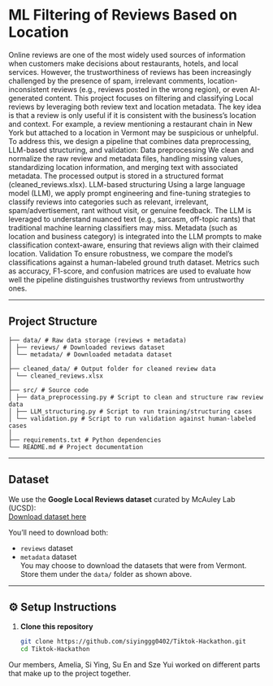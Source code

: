 # ML Filtering of Reviews Based on Location

Online reviews are one of the most widely used sources of information when customers make decisions about restaurants, hotels, and local services. However, the trustworthiness of reviews has been increasingly challenged by the presence of spam, irrelevant comments, location-inconsistent reviews (e.g., reviews posted in the wrong region), or even AI-generated content.
This project focuses on filtering and classifying Local reviews by leveraging both review text and location metadata. The key idea is that a review is only useful if it is consistent with the business’s location and context. For example, a review mentioning a restaurant chain in New York but attached to a location in Vermont may be suspicious or unhelpful.
To address this, we design a pipeline that combines data preprocessing, LLM-based structuring, and validation:
Data preprocessing
We clean and normalize the raw review and metadata files, handling missing values, standardizing location information, and merging text with associated metadata. The processed output is stored in a structured format (cleaned_reviews.xlsx).
LLM-based structuring
Using a large language model (LLM), we apply prompt engineering and fine-tuning strategies to classify reviews into categories such as relevant, irrelevant, spam/advertisement, rant without visit, or genuine feedback.
The LLM is leveraged to understand nuanced text (e.g., sarcasm, off-topic rants) that traditional machine learning classifiers may miss.
Metadata (such as location and business category) is integrated into the LLM prompts to make classification context-aware, ensuring that reviews align with their claimed location.
Validation
To ensure robustness, we compare the model’s classifications against a human-labeled ground truth dataset. Metrics such as accuracy, F1-score, and confusion matrices are used to evaluate how well the pipeline distinguishes trustworthy reviews from untrustworthy ones.

---

## Project Structure

```
├── data/ # Raw data storage (reviews + metadata)
│ ├── reviews/ # Downloaded reviews dataset
│ └── metadata/ # Downloaded metadata dataset
│
├── cleaned_data/ # Output folder for cleaned review data
│ └── cleaned_reviews.xlsx
│
├── src/ # Source code
│ ├── data_preprocessing.py # Script to clean and structure raw review data
│ ├── LLM_structuring.py # Script to run training/structuring cases
│ └── validation.py # Script to run validation against human-labeled cases
│
├── requirements.txt # Python dependencies
└── README.md # Project documentation
```
---

## Dataset

We use the **Google Local Reviews dataset** curated by McAuley Lab (UCSD):  
[Download dataset here](https://mcauleylab.ucsd.edu/public_datasets/gdrive/googlelocal/)

You’ll need to download both:
- `reviews` dataset  
- `metadata` dataset  
You may choose to download the datasets that were from Vermont.
Store them under the `data/` folder as shown above.

---

## ⚙️ Setup Instructions

1. **Clone this repository**  
   ```bash
   git clone https://github.com/siyinggg0402/Tiktok-Hackathon.git
   cd Tiktok-Hackathon

Our members, Amelia, Si Ying, Su En and Sze Yui worked on different parts that make up to the project together.
